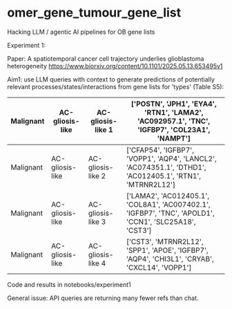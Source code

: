 # omer_gene_tumour_gene_list
Hacking LLM / agentic AI pipelines for OB gene lists

Experiment 1:

Paper: A spatiotemporal cancer cell trajectory underlies glioblastoma heterogeneity https://www.biorxiv.org/content/10.1101/2025.05.13.653495v1 

Aim1: use LLM queries with context to generate predictions of potentially relevant processes/states/interactions from gene lists for 'types' (Table S5):

Malignant | AC-gliosis-like | AC-gliosis-like 1 | ['POSTN',   'JPH1', 'EYA4', 'RTN1', 'LAMA2', 'AC092957.1', 'TNC', 'IGFBP7', 'COL23A1',   'NAMPT']
-- | -- | -- | --
Malignant | AC-gliosis-like | AC-gliosis-like 2 | ['CFAP54', 'IGFBP7',   'VOPP1', 'AQP4', 'LANCL2', 'AC074351.1', 'DTHD1', 'AC012405.1', 'RTN1',   'MTRNR2L12']
Malignant | AC-gliosis-like | AC-gliosis-like 3 | ['LAMA2', 'AC012405.1',   'COL8A1', 'AC007402.1', 'IGFBP7', 'TNC', 'APOLD1', 'CCN1', 'SLC25A18',   'CST3']
Malignant | AC-gliosis-like | AC-gliosis-like 4 | ['CST3', 'MTRNR2L12',   'SPP1', 'APOE', 'IGFBP7', 'AQP4', 'CHI3L1', 'CRYAB', 'CXCL14', 'VOPP1']

Code and results in notebooks/experiment1

General issue:  API queries are returning many fewer refs than chat.
